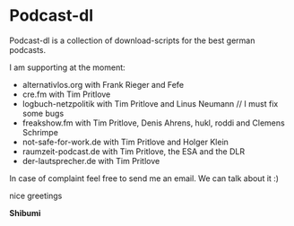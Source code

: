 # Podcast-dl

Podcast-dl is a collection of download-scripts for the best german podcasts.

I am supporting at the moment:

* alternativlos.org with Frank Rieger and Fefe
* cre.fm with Tim Pritlove
* logbuch-netzpolitik with Tim Pritlove and Linus Neumann // I must fix some bugs
* freakshow.fm with Tim Pritlove, Denis Ahrens, hukl, roddi and Clemens Schrimpe
* not-safe-for-work.de with Tim Pritlove and Holger Klein
* raumzeit-podcast.de with Tim Pritlove, the ESA and the DLR
* der-lautsprecher.de with Tim Pritlove

In case of complaint feel free to send me an email. We can talk about it :)

nice greetings

**Shibumi**
